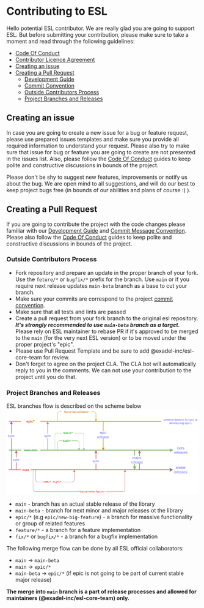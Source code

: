 # Contributing to ESL

Hello potential ESL contributor. We are really glad you are going to support ESL.
But before submitting your contribution, please make sure to take a moment and read through the following guidelines:
  - [Code Of Conduct](https://github.com/exadel-inc/esl/blob/HEAD/CODE_OF_CONDUCT.md)
  - [Contributor Licence Agreement](https://github.com/exadel-inc/esl/blob/HEAD/CLA.md)  
  - [Creating an issue](#new_issue)
  - [Creating a Pull Request](#new_pr)
    - [Development Guide](https://github.com/exadel-inc/esl/blob/HEAD/docs/DEVELOPMENT.md)
    - [Commit Convention](https://github.com/exadel-inc/esl/blob/HEAD/docs/COMMIT_CONVENTION.md)
    - [Outside Contributors Process](#outside_contributor) 
    - [Project Branches and Releases](#branches)  
    
##  Creating an issue

In case you are going to create a new issue for a bug or feature request, 
please use prepared issues templates and make sure you provide all required information
to understand your request. 
Please also try to make sure that issue for bug or feature you are going to create are not presented in the issues list.
Also, please follow the [Code Of Conduct](https://github.com/exadel-inc/esl/blob/HEAD/CODE_OF_CONDUCT.md) guides 
to keep polite and constructive discussions in bounds of the project.


Please don't be shy to suggest new features, improvements or notify us about the bug. 
We are open mind to all suggestions, and will do our best to keep project bugs free 
(in bounds of our abilities and plans of course :) ).

## Creating a Pull Request

If you are going to contribute the project with the code changes please familiar with our 
[Development Guide](https://github.com/exadel-inc/esl/blob/HEAD/docs/DEVELOPMENT.md) and 
[Commit Message Convention](https://github.com/exadel-inc/esl/blob/HEAD/docs/COMMIT_CONVENTION.md).
Please also follow the [Code Of Conduct](https://github.com/exadel-inc/esl/blob/HEAD/CODE_OF_CONDUCT.md) guides 
to keep polite and constructive discussions in bounds of the project.

### Outside Contributors Process

- Fork repository and prepare an update in the proper branch of your fork. 
  Use the `feture/*` or `bugfix/*` prefix for the branch. 
  Use `main` or if you require next release updates `main-beta` branch as a base to cut your branch.
- Make sure your commits are correspond to the project 
  [commit convention](https://github.com/exadel-inc/esl/blob/HEAD/docs/COMMIT_CONVENTION.md).
- Make sure that all tests and lints are passed
- Create a pull request from your fork branch to the original esl repository.  
  _**It's strongly recommended to use `main-beta` branch as a target**_.  
  Please rely on ESL maintainer to rebase PR if it's approved to be merged to the `main` (for 
  the very next ESL version) or to be moved under the proper project's "epic".
- Please use Pull Request Template and be sure to add @exadel-inc/esl-core-team for review.
- Don't forget to agree on the project CLA. The CLA bot will automatically reply to you in the comments. 
  We can not use your contribution to the project until you do that.

### Project Branches and Releases

ESL branches flow is described on the scheme below
![branches flow](./docs/images/branches-process.png)

- `main` - branch has an actual stable release of the library
- `main-beta` - branch for next minor and major releases ot the library
- `epic/*` (e.g `epic/new-big-feature`) - a branch for massive functionality or group of related features
- `feature/*` - a branch for a feature implementation
- `fix/*` or `bugfix/*` - a branch for a bugfix implementation

The following merge flow can be done by all ESL official collaborators:
- `main` -> `main-beta`
- `main` -> `epic/*`
- `main-beta` -> `epic/*` (if epic is not going to be part of current stable major release)

**The merge into `main` branch is a part of release processes and allowed for maintainers (@exadel-inc/esl-core-team) only.**
